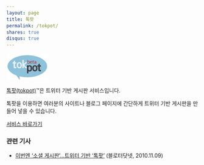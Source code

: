 ```yaml
---
layout: page
title: 톡팟
permalink: /tokpot/
shares: true
disqus: true
---
```


![tokpot](/img/sub/tokpot.gif)

[톡팟(tokpot)](http://tokpot.com/)&trade;은 트위터 기반 게시판 서비스입니다.

톡팟을 이용하면 여러분의 사이트나 블로그 페이지에 간단하게 트위터 기반 게시판을 만들어 넣을 수 있습니다.

[서비스 바로가기](http://tokpot.com/)

### 관련 기사 ###

* [이번엔 ‘소셜 게시판’…트위터 기반 ‘톡팟’](http://www.bloter.net/archives/42158) (블로터닷넷, 2010.11.09)

